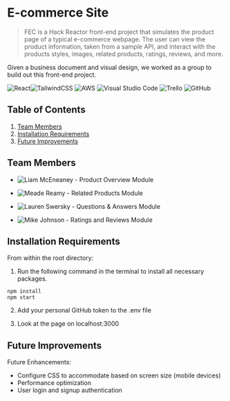 # E-commerce Site

> FEC is a Hack Reactor front-end project that simulates the product page of a typical e-commerce webpage. The user can view the product information, taken from a sample API, and interact with the products styles, images, related products, ratings, reviews, and more.

Given a business document and visual design, we worked as a group to build out this front-end project.

![React](https://img.shields.io/badge/react-%2320232a.svg?style=for-the-badge&logo=react&logoColor=%2361DAFB)![TailwindCSS](https://img.shields.io/badge/tailwindcss-%2338B2AC.svg?style=for-the-badge&logo=tailwind-css&logoColor=white) ![AWS](https://img.shields.io/badge/AWS-%23FF9900.svg?style=for-the-badge&logo=amazon-aws&logoColor=white) ![Visual Studio Code](https://img.shields.io/badge/Visual%20Studio%20Code-0078d7.svg?style=for-the-badge&logo=visual-studio-code&logoColor=white) ![Trello](https://img.shields.io/badge/Trello-%23026AA7.svg?style=for-the-badge&logo=Trello&logoColor=white) ![GitHub](https://img.shields.io/badge/github-%23121011.svg?style=for-the-badge&logo=github&logoColor=white)


## Table of Contents

1. [Team Members](#team-members)
3. [Installation Requirements](#installation-requirements)
3. [Future Improvements](#future-improvements)

## Team Members

* ![Liam McEneaney - Product Overview Module](/OV.gif)



* ![Meade Reamy - Related Products Module](/RP.gif)



* ![Lauren Swersky - Questions & Answers Module](/QA.gif)



* ![Mike Johnson - Ratings and Reviews Module](/RR.gif)


## Installation Requirements

From within the root directory:
1. Run the following command in the terminal to install all necessary packages.

```
npm install
npm start
```

2. Add your personal GitHub token to the .env file

3. Look at the page on localhost:3000

## Future Improvements

Future Enhancements:
* Configure CSS to accommodate based on screen size (mobile devices)
* Performance optimization
* User login and signup authentication
